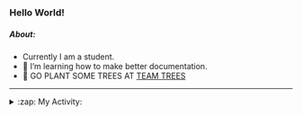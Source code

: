 ### Hello World!

##### About:
- Currently I am a student.
- 🌱 I’m learning how to make better documentation.
- 🌱 GO PLANT SOME TREES AT [TEAM TREES](https://teamtrees.org/)

---
<details>
  <summary>:zap: My Activity:</summary>
  
<!--START_SECTION:waka-->
![Code Time](http://img.shields.io/badge/Code%20Time-1%2C132%20hrs%2056%20mins-blue)

**I'm a Night 🦉** 

```text
🌞 Morning                1267 commits        ██░░░░░░░░░░░░░░░░░░░░░░░   08.77 % 
🌆 Daytime                5237 commits        █████████░░░░░░░░░░░░░░░░   36.27 % 
🌃 Evening                4152 commits        ███████░░░░░░░░░░░░░░░░░░   28.75 % 
🌙 Night                  3784 commits        ███████░░░░░░░░░░░░░░░░░░   26.20 % 
```
📅 **I'm Most Productive on Wednesday** 

```text
Monday                   2215 commits        ████░░░░░░░░░░░░░░░░░░░░░   15.34 % 
Tuesday                  1833 commits        ███░░░░░░░░░░░░░░░░░░░░░░   12.69 % 
Wednesday                3363 commits        ██████░░░░░░░░░░░░░░░░░░░   23.29 % 
Thursday                 1737 commits        ███░░░░░░░░░░░░░░░░░░░░░░   12.03 % 
Friday                   1396 commits        ██░░░░░░░░░░░░░░░░░░░░░░░   09.67 % 
Saturday                 1301 commits        ██░░░░░░░░░░░░░░░░░░░░░░░   09.01 % 
Sunday                   2595 commits        ████░░░░░░░░░░░░░░░░░░░░░   17.97 % 
```


📊 **This Week I Spent My Time On** 

```text
🔥 Editors: 
VS Code                  51 mins             █████████████████████████   100.00 % 

🐱‍💻 Projects: 
praise                   51 mins             █████████████████████████   100.00 % 
```


 Last Updated on 06/06/2023 20:08:13 UTC
<!--END_SECTION:waka-->
</details>
